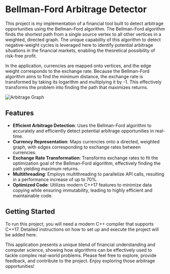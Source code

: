# Bellman-Ford Arbitrage Detector

This project is my implementation of a financial tool built to detect arbitrage opportunities using the Bellman-Ford algorithm. The Bellman-Ford algorithm finds the shortest path from a single source vertex to all other vertices in a weighted, directed graph. The unique capability of this algorithm to detect negative-weight cycles is leveraged here to identify potential arbitrage situations in the financial markets, enabling the theoretical possibility of risk-free profit.

In the application, currencies are mapped onto vertices, and the edge weight corresponds to the exchange rate. Because the Bellman-Ford algorithm aims to find the minimum distance, the exchange rate is transformed by taking its logarithm and multiplying it by -1. This effectively transforms the problem into finding the path that maximizes returns.

![Arbitrage Graph](https://camo.githubusercontent.com/76fb8d86954e56056cb73b5efd15377d4f4b950ad0125300d3971b2a232ff04a/687474703a2f2f7777772e6d79636572746e6f7465732e636f6d2f77702d636f6e74656e742f75706c6f6164732f323031372f31312f6172626974726167652d67726170682e706e67)

## Features

- **Efficient Arbitrage Detection**: Uses the Bellman-Ford algorithm to accurately and efficiently detect potential arbitrage opportunities in real-time.
- **Currency Representation**: Maps currencies onto a directed, weighted graph, with edges corresponding to exchange rates between currencies.
- **Exchange Rate Transformation**: Transforms exchange rates to fit the optimization goal of the Bellman-Ford algorithm, effectively finding the path yielding maximum returns.
- **Multithreading**: Employs multithreading to parallelize API calls, resulting in a performance increase of up to 70%.
- **Optimized Code**: Utilizes modern C++17 features to minimize data copying while ensuring immutability, leading to highly efficient and maintainable code.

## Getting Started

To run this project, you will need a modern C++ compiler that supports C++17. Detailed instructions on how to set up and execute the project will be added here.

This application presents a unique blend of financial understanding and computer science, showing how algorithms can be effectively used to tackle complex real-world problems. Please feel free to explore, provide feedback, and contribute to the project. Enjoy exploring those arbitrage opportunities!
